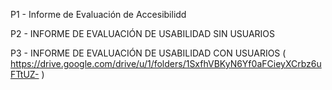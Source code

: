 P1 - Informe de Evaluación de Accesibilidd

P2 - INFORME DE EVALUACIÓN DE USABILIDAD SIN USUARIOS

P3 - INFORME DE EVALUACIÓN DE USABILIDAD CON USUARIOS ( https://drive.google.com/drive/u/1/folders/1SxfhVBKyN6Yf0aFCieyXCrbz6uFTtUZ- )
